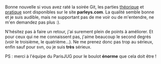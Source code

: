 <!-- 
.. link: 
.. description: 
.. tags: gitfr, atelier
.. date: 2011/4/22 14:08:00
.. title: Vidéo de la soirée Git
.. slug: video-de-la-soiree-git
-->

Bonne nouvelle si vous avez raté la soirée Git, les parties [théorique](http://www.parleys.com/#st=5&id=2366) et [pratique](http://www.parleys.com/#st=5&id=2368) sont disponibles sur le site **parleys.com**. La qualité semble bonne et je suis audible, mais ne supportant pas de me voir ou de m'entendre, ne m'en demandez pas plus :).

N'hésitez pas à faire un retour, j'ai surement plein de points à améliorer. Et pour ceux qui ne me connaissent pas, j'aime beaucoup le second degrés (voir le troisième, le quatrième...). Ne me prenez donc pas trop au sérieux, enfin sauf pour svn, ou je suis **très** sérieux.

PS : merci à l'équipe du ParisJUG pour le boulot **énorme** que cela doit être !
